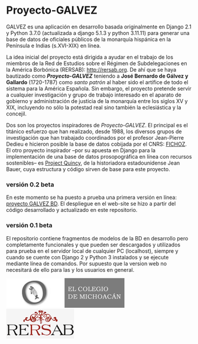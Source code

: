 # Proyecto-GALVEZ

GALVEZ es una aplicación en desarrollo basada originalmente en Django 2.1 y Python 3.7.0 (actualizada a django 5.1.3 y python 3.11.11) para generar una base de datos de oficiales públicos de la monarquía hispánica en la Península e Indias (s.XVI-XIX) en línea.

La idea inicial del proyecto está dirigida a ayudar en el trabajo de los miembros de la Red de Estudios sobre el Régimen de Subdelegaciones en la América Borbónica (RERSAB): <http://rersab.org>. De ahí que se haya bautizado como __*Proyecto-GALVEZ*__ teniendo a __José Bernardo de Gálvez y Gallardo__ (1720-1787) como _santo patrón_ al haber sido el artífice de todo el sistema para la América Española. Sin embargo, el proyecto pretende servir a cualquier investigación y grupo de trabajo interesado en el aparato de gobierno y administración de justicia de la monarquía entre los siglos XV y XIX, incluyendo no sólo la potestad real sino también la eclesiástica y la concejil.

Dos son los proyectos inspiradores de *Proyecto-GALVEZ*. El principal es el titánico esfuerzo que han realizado, desde 1988, los diversos grupos de investigación que han trabajado coordinados por el profesor Jean-Pierre Dedieu e hicieron posible la base de datos cobijada por el CNRS: [FICHOZ](http://www.fichoz.org/). El otro proyecto inspirador –por su apuesta en Django para la implementación de una base de datos prosopográfica en línea con recursos sostenibles– es [Project Quincy](http://projectquincy.org/), de la historiadora estadounidense Jean Bauer, cuya estructura y código sirven de base para este proyecto.

### versión 0.2 beta

En este momento se ha puesto a prueba una primera versión en línea: [proyecto GALVEZ BD](https://galvez.cibercliografia.org). El despliegue en el web-site se hizo a partir del código desarrollado y actualizado en este repositorio.

### versión 0.1 beta

El repositorio contiene fragmentos de modelos de la BD en desarrollo pero completamente funcionales y que pueden ser descargados y utilizados para prueba en el servidor local de cualquier PC (localhost), siempre y cuando se cuente con Django 2 y Python 3 instalados y se ejecute mediante línea de comandos. Por supuesto que la version web no necesitará de ello para las y los usuarios en general.

<img src="https://github.com/vgayolrs/Proyecto-GALVEZ/blob/master/img/colmich-logo.jpg">

<img src="https://github.com/vgayolrs/Proyecto-GALVEZ/blob/master/img/logo-rersab.png">
